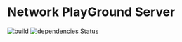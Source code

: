 # Network PlayGround Server 

[![build](https://travis-ci.org/zijpn/npg-server.svg?branch=master)](https://travis-ci.org/zijpn/npg-server)
[![dependencies Status](https://david-dm.org/zijpn/npg-server/status.svg)](https://david-dm.org/zijpn/npg-server)
